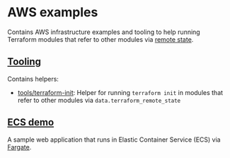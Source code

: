 # AWS examples

Contains AWS infrastructure examples and tooling to help running Terraform modules that refer to other modules via [remote state](https://www.terraform.io/docs/providers/terraform/d/remote_state.html).

## [Tooling](./tooling)

Contains helpers:

* [tools/terraform-init](./tools/terraform-init): Helper for running `terraform init` in modules that refer to other modules via `data.terraform_remote_state`

## [ECS demo](./ecs-demo)

A sample web application that runs in Elastic Container Service (ECS) via [Fargate](https://docs.aws.amazon.com/AmazonECS/latest/developerguide/AWS_Fargate.html).

